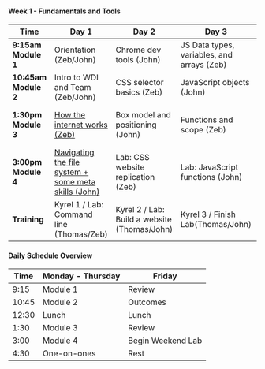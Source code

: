 #### Week 1 - Fundamentals and Tools

 Time | Day 1 |                     Day 2                                       | Day 3                                                         | Day 4                                                | Day  5                                    |
----- | -------- | --------------------------------                         | ------------------------------------                  | ------------------------------------     | ---------------------------------------   |
 **9:15am Module 1** | Orientation (Zeb/John) | Chrome dev tools (John) | JS Data types, variables, and arrays (Zeb) |  Mastering control flow (John)  | Review  
 **10:45am Module 2** | Intro to WDI and Team (Zeb/John) | CSS selector basics (Zeb) | JavaScript objects (John) | Debugging in JavaScript (Zeb) | Outcomes  
 **1:30pm Module 3** | [How the internet works (Zeb)][1-1C] | Box model and positioning (John) | Functions and scope (Zeb) | DOM manipulation and events (John) | Review
**3:00pm Module 4** | [Navigating the file system + some meta skills (John)][1-1D] | Lab: CSS website replication (Zeb) | Lab: JavaScript functions (John) | Lab: DOM manipulation LoTR (Zeb) | Lab: Tic-Tac-Toe (John)      
**Training** | Kyrel 1 / Lab: Command line (Thomas/Zeb) | Kyrel 2 / Lab: Build a website (Thomas/John) | Kyrel 3 / Finish Lab(Thomas/John)  | Kyrel 4 / Finish Lab (Thomas/Zeb) |  Kyrel 5 / Finish Lab  

[1-1C]: https://github.com/den-wdi-1/how-the-internet-works "How the Internet Works"
[1-1D]: https://github.com/den-wdi-1/terminal-basics-navigating-the-filesystem/
<!--  Fill in these as we go
[1-1E]: https://github.com/sf-wdi-29/command-line-lab "Lab: Command Line"

[1-2A]: https://github.com/sf-wdi-29/chrome-dev-tools "Chrome Dev Tools"
[1-2B]: https://github.com/sf-wdi-29/css-selector-basics "CSS Selector Basics"
[1-2C]: https://github.com/sf-wdi-29/css-box-model-and-positioning "Box Model and Positioning"
[1-2D]: https://github.com/sf-wdi-29/m4-CSS-lab "Lab: CSS website replication"
[1-2E]: https://github.com/sf-wdi-29/build-a-website "Lab: Build a website"

[1-3A]: https://github.com/sf-wdi-29/js-data-types "Data types, Variables and Arrays"
[1-3B]: https://github.com/sf-wdi-29/js-objects "JavaScript Objects"
[1-3C]: https://github.com/sf-wdi-29/js-functions-and-scope "Functions and Scope"
[1-3D]: https://github.com/sf-wdi-29/js-functions-lab "Lab: JavaScript functions"
[1-3E]: https://vimeo.com/36579366 "Inventing on Principle, Bret Victor"

[1-4A]: https://github.com/sf-wdi-29/control-flow "Mastering Control Flow"
[1-4B]: https://github.com/sf-wdi-29/debugging-javascript "Debugging in JS"
[1-4C]: https://github.com/sf-wdi-29/dom-manipulation-and-events "DOM Manipulation & Events"
[1-4D]: https://github.com/sf-wdi-29/dom-manipulation-lotr-lab "Lab: DOM Manipulation LoTR"
[1-4E]: https://github.com/sf-wdi-29/tic-tac-toe "Lab: Tic-Tac-Toe"
[1-4F]: https://github.com/sf-wdi-29/questions-in-a-hat/blob/master/week-01.md "questions in a hat"
-->

#### Daily Schedule Overview

Time  | Monday - Thursday  | Friday
----- | ------------------ | -----  
9:15  | Module 1           | Review
10:45 | Module 2           | Outcomes
12:30 | Lunch              | Lunch
1:30  | Module 3           | Review
3:00  | Module 4           | Begin Weekend Lab
4:30  | One-on-ones        | Rest
